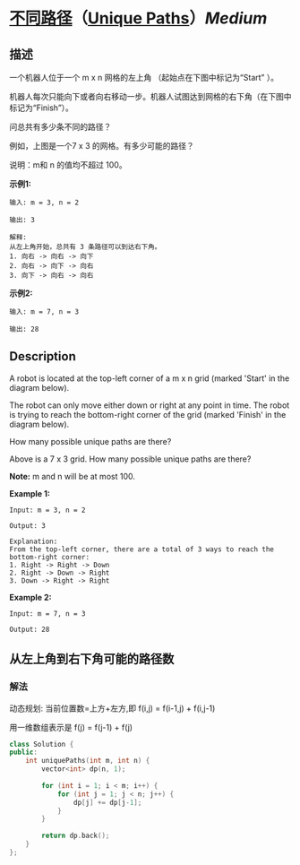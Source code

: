 # [不同路径](https://leetcode-cn.com/problems/unique-paths)（[Unique Paths](https://leetcode.com/problems/unique-paths)）*Medium*
## 描述
一个机器人位于一个 m x n 网格的左上角 （起始点在下图中标记为&ldquo;Start&rdquo; ）。

机器人每次只能向下或者向右移动一步。机器人试图达到网格的右下角（在下图中标记为&ldquo;Finish&rdquo;）。

问总共有多少条不同的路径？



例如，上图是一个7 x 3 的网格。有多少可能的路径？

说明：m和 n 的值均不超过 100。

**示例1:**
```
输入: m = 3, n = 2

输出: 3

解释:
从左上角开始，总共有 3 条路径可以到达右下角。
1. 向右 -> 向右 -> 向下
2. 向右 -> 向下 -> 向右
3. 向下 -> 向右 -> 向右
```


**示例2:**
```
输入: m = 7, n = 3

输出: 28
```

## Description
A robot is located at the top-left corner of a m x n grid (marked &#39;Start&#39; in the diagram below).

The robot can only move either down or right at any point in time. The robot is trying to reach the bottom-right corner of the grid (marked &#39;Finish&#39; in the diagram below).

How many possible unique paths are there?


Above is a 7 x 3 grid. How many possible unique paths are there?

**Note:**
 m and n will be at most 100.

**Example 1:**
```
Input: m = 3, n = 2

Output: 3

Explanation:
From the top-left corner, there are a total of 3 ways to reach the bottom-right corner:
1. Right -> Right -> Down
2. Right -> Down -> Right
3. Down -> Right -> Right
```


**Example 2:**
```
Input: m = 7, n = 3

Output: 28
```


## 从左上角到右下角可能的路径数
### 解法
动态规划: 当前位置数=上方+左方,即
f(i,j) = f(i-1,j) + f(i,j-1)

用一维数组表示是 f(j) = f(j-1) + f(j)
```c++
class Solution {
public:
    int uniquePaths(int m, int n) {
        vector<int> dp(n, 1);
        
        for (int i = 1; i < m; i++) {
            for (int j = 1; j < n; j++) {
                dp[j] += dp[j-1];
            }
        }
        
        return dp.back();
    }
};
```